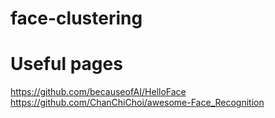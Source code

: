 # face-clustering

# Useful pages
https://github.com/becauseofAI/HelloFace <br />
https://github.com/ChanChiChoi/awesome-Face_Recognition
